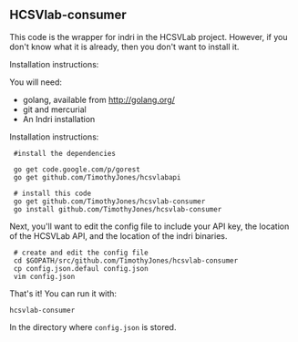 HCSVlab-consumer
----------------

This code is the wrapper for indri in the HCSVLab project. However, if you don't know
what it is already, then you don't want to install it.

Installation instructions:

You will need:

* golang, available from http://golang.org/
* git and mercurial
* An Indri installation

Installation instructions:

     #install the dependencies
	 
     go get code.google.com/p/gorest
	 go get github.com/TimothyJones/hcsvlabapi
	 
	 # install this code
	 go get github.com/TimothyJones/hcsvlab-consumer
     go install github.com/TimothyJones/hcsvlab-consumer

Next, you'll want to edit the config file to include your API key, the location of the HCSVLab API, and the location of the indri binaries.
	 
	 # create and edit the config file
	 cd $GOPATH/src/github.com/TimothyJones/hcsvlab-consumer
	 cp config.json.defaul config.json
	 vim config.json

That's it! You can run it with:

    hcsvlab-consumer
	
In the directory where `config.json` is stored.
   